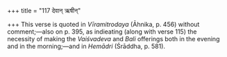 +++
title = "117 देवान् ऋषीन्"

+++
This verse is quoted in *Vīramitrodaya* (Āhnika, p. 456) without
comment;—also on p. 395, as indieating (along with verse 115) the
necessity of making the *Vaiśvadeva* and *Bali* offerings both in the
evening and in the morning;—and in *Hemādri* (Śrāddha, p. 581).


